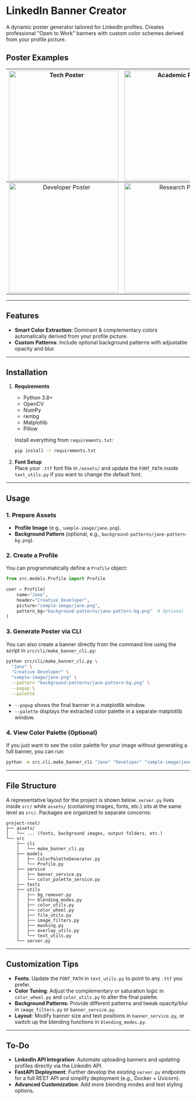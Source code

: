 # LinkedIn Banner Creator 

A dynamic poster generator tailored for LinkedIn profiles. 
Creates professional "Open to Work" banners with custom color schemes derived from your profile picture.

## Poster Examples
| [<img src="https://payam.pro/wp-content/uploads/2025/03/payam-poster.png" width="300" alt="Tech Poster">](#) | [<img src="https://payam.pro/wp-content/uploads/2025/03/yaro4-poster.png" width="300" alt="Academic Poster">](#) |
|:---:|:---:|
| [<img src="https://payam.pro/wp-content/uploads/2025/03/yaro-2-poster.png" width="300" alt="Developer Poster">](#) | [<img src="https://payam.pro/wp-content/uploads/2025/03/yaro-1-poster.png" width="300" alt="Research Poster">](#) |

---

## Features

- **Smart Color Extraction**: Dominant & complementary colors automatically derived from your profile picture.
- **Custom Patterns**: Include optional background patterns with adjustable opacity and blur.

---

## Installation

1. **Requirements**  
   - Python 3.8+  
   - OpenCV  
   - NumPy  
   - rembg  
   - Matplotlib  
   - Pillow  

   Install everything from `requirements.txt`:
   ```bash
   pip install -r requirements.txt
   ```

2. **Font Setup**  
   Place your `.ttf` font file in `/assets/` and update the `FONT_PATH` inside `text_utils.py` if you want to change the default font.

---

## Usage

### 1. Prepare Assets
- **Profile Image** (e.g., `sample-image/jane.png`).
- **Background Pattern** (optional, e.g., `background-patterns/jane-pattern-bg.png`).

### 2. Create a Profile

You can programmatically define a `Profile` object:

```python
from src.models.Profile import Profile

user = Profile(
    name="Jane",
    header="Creative Developer",
    picture="sample-image/jane.png",
    pattern_bg="background-patterns/jane-pattern-bg.png"  # Optional
)
```

### 3. Generate Poster via CLI

You can also create a banner directly from the command line using the script in `src/cli/make_banner_cli.py`:

```bash
python src/cli/make_banner_cli.py \
  "Jane" \
  "Creative Developer" \
  "sample-image/jane.png" \
  --pattern "background-patterns/jane-pattern-bg.png" \
  --popup \
  --palette
```

- `--popup` shows the final banner in a matplotlib window.
- `--palette` displays the extracted color palette in a separate matplotlib window.

### 4. View Color Palette (Optional)

If you just want to see the color palette for your image without generating a full banner, you can run:

```bash
python -m src.cli.make_banner_cli "Jane" "Developer" "sample-image/jane.png" --popup
```

---

## File Structure

A representative layout for the project is shown below. `server.py` lives inside `src/` while `assets/` (containing images, fonts, etc.) sits at the same level as `src/`. Packages are organized to separate concerns:

```
project-root/
├── assets/
│   └── ... (fonts, background images, output folders, etc.)
└── src
    ├── cli
    │   └── make_banner_cli.py
    ├── models
    │   ├── ColorPaletteGenerator.py
    │   └── Profile.py
    ├── service
    │   ├── banner_service.py
    │   └── color_palette_service.py
    ├── tests
    ├── utils
    │   ├── bg_remover.py
    │   ├── blending_modes.py
    │   ├── color_utils.py
    │   ├── color_wheel.py
    │   ├── file_utils.py
    │   ├── image_filters.py
    │   ├── masking.py
    │   ├── overlay_utils.py
    │   └── text_utils.py
    └── server.py
```

---

## Customization Tips

- **Fonts**: Update the `FONT_PATH` in `text_utils.py` to point to any `.ttf` you prefer.  
- **Color Tuning**: Adjust the complementary or saturation logic in `color_wheel.py` and `color_utils.py` to alter the final palette.  
- **Background Patterns**: Provide different patterns and tweak opacity/blur in `image_filters.py` or `banner_service.py`.  
- **Layout**: Modify banner size and text positions in `banner_service.py`, or switch up the blending functions in `blending_modes.py`.  

---

## To-Do

- **LinkedIn API Integration**: Automate uploading banners and updating profiles directly via the LinkedIn API.
- **FastAPI Deployment**: Further develop the existing `server.py` endpoints for a full REST API and simplify deployment (e.g., Docker + Uvicorn).
- **Advanced Customization**: Add more blending modes and text styling options.


